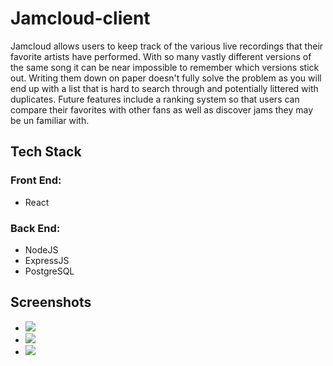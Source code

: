 # Jamcloud-client
Jamcloud allows users to keep track of the various live recordings that their favorite artists have performed. With so many vastly different versions of the same song it can be near impossible to remember which versions stick out. Writing them down on paper doesn't fully solve the problem as you will end up with a list that is hard to search through and potentially littered with duplicates. Future features include a ranking system so that users can compare their favorites with other fans as well as discover jams they may be un familiar with. 

## Tech Stack 

### Front End:

- React

### Back End: 

- NodeJS 
- ExpressJS
- PostgreSQL

## Screenshots 

- ![](image-one.png)
- ![](image-two.png)
- ![](image-three.png)
